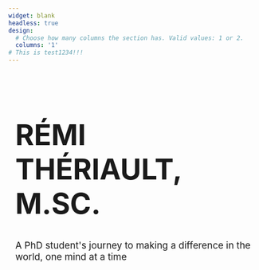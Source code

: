 ```yaml
---
widget: blank
headless: true
design:
  # Choose how many columns the section has. Valid values: 1 or 2.
  columns: '1'
# This is test1234!!!
---
```


<style>
    .flex-container {
        height: 150px;
        display: flex;
        top: 100%;
    }
    .flex-item {
        padding: 1em;
        margin: auto;
    }
</style>

<div class="flex-container">
  <div class="flex-item">
      <h1 style="font-size: calc(100% + 4.5vw)"> RÉMI THÉRIAULT, M.SC. </h1>
      <p style="font-size: calc(100% + 0.5vw)"> A PhD student's journey to making a difference in the world, one mind at a time</p>
  </div>
</div>